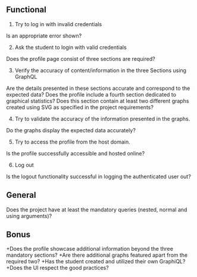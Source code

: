## Functional

1) Try to log in with invalid credentials

Is an appropriate error shown?

2) Ask the student to login with valid credentials

Does the profile page consist of three sections are required?

3) Verify the accuracy of content/information in the three Sections using GraphQL

Are the details presented in these sections accurate and correspond to the expected data?
Does the profile include a fourth section dedicated to graphical statistics?
Does this section contain at least two different graphs created using SVG as specified in the project requirements?

4) Try to validate the accuracy of the information presented in the graphs.

Do the graphs display the expected data accurately?

5) Try to access the profile from the host domain.

Is the profile successfully accessible and hosted online?

6) Log out

Is the logout functionality successful in logging the authenticated user out?

## General
Does the project have at least the mandatory queries (nested, normal and using arguments)?

## Bonus
+Does the profile showcase additional information beyond the three mandatory sections?
+Are there additional graphs featured apart from the required two?
+Has the student created and utilized their own GraphiQL?
+Does the UI respect the good practices?

